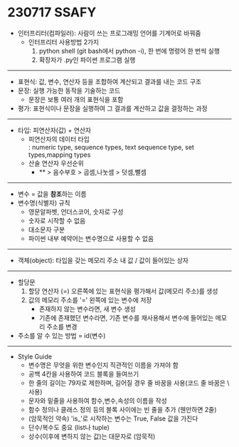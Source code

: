 # 230717 SSAFY

* 인터프리터(컴파일러): 사람이 쓰는 프로그래밍 언어를 기계어로 바꿔줌
    * 인터프리터 사용방법 2가지
        1. python shell (git bash에서 python -i), 한 번에 명령어 한 번씩 실행
        2. 확장자가 .py인 파이썬 프로그램 실행
---
* 표현식: 값, 변수, 연산자 등을 조합하여 계산되고 결과를 내는 코드 구조
* 문장: 실행 가능한 동작을 기술하는 코드
    * 문장은 보통 여러 개의 표현식을 포함
* 평가: 표현식이나 문장을 실행하여 그 결과를 계산하고 값을 결정하는 과정
---
* 타입: 피연산자(값) + 연산자
    * 피연산자의 데이터 타입 <br>
: numeric type, sequence types, text sequence type, set types,mapping types
    * 산술 연산자 우선순위
        * ** > 음수부호 > 곱셈,나눗셈 > 덧셈,뺄셈
---
* 변수 = 값을 **참조**하는 이름
* 변수명(식별자) 규칙
    * 영문알파벳, 언더스코어, 숫자로 구성
    * 숫자로 시작할 수 없음
    * 대소문자 구분
    * 파이썬 내부 예약어는 변수명으로 사용할 수 없음
---
* 객체(object): 타입을 갖는 메모리 주소 내 값 / 값이 들어있는 상자
---
* 할당문
    1. 할당 연산자 (=) 오른쪽에 있는 표현식을 평가해서 값(메모리 주소)를 생성
    2. 값의 메모리 주소를 '=' 왼쪽에 있는 변수에 저장
        * 존재하지 않는 변수라면, 새 변수 생성
        * 기존에 존재했던 변수라면, 기존 변수를 재사용해서 변수에 들어있는 메모리 주소를 변경
* 주소를 알 수 있는 방법 = id(변수)
---
* Style Guide
    * 변수명은 무엇을 위한 변수인지 직관적인 이름을 가져야 함
    * 공백 4칸을 사용하여 코드 블록을 들여쓰기
    * 한 줄의 길이는 79자로 제한하며, 길어질 경우 줄 바꿈을 사용(코드 줄 바꿈은 \ 사용)
    * 문자와 밑줄을 사용하여 함수,변수,속성의 이름을 작성
    * 함수 정의나 클래스 정의 등의 블록 사이에는 빈 줄을 추가 (웬만하면 2줄)
    * (암묵적인 약속) 'is_'로 시작하는 변수는  True, False 값을 가진다
    * 단수/복수도 중요 (list나 tuple)
    * 상수(이후에 변하지 않는 값)는 대문자로 (암묵적)